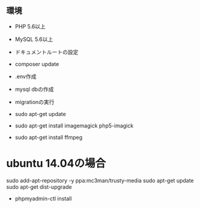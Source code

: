 ## 環境
- PHP 5.6以上
- MySQL 5.6以上

- ドキュメントルートの設定

- composer update


- .env作成


- mysql dbの作成


- migrationの実行


- sudo apt-get update


- sudo apt-get install imagemagick php5-imagick
- sudo apt-get install ffmpeg
# ubuntu 14.04の場合
sudo add-apt-repository -y ppa:mc3man/trusty-media
sudo apt-get update
sudo apt-get dist-upgrade


- phpmyadmin-ctl install